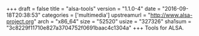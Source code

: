 +++
draft = false
title = "alsa-tools"
version = "1.1.0-4"
date = "2016-09-18T20:38:53"
categories = ['multimedia']
upstreamurl = "http://www.alsa-project.org"
arch = "x86_64"
size = "52520"
usize = "327326"
sha1sum = "3c8229f11710e827a3704752f0691baac4c1304a"
+++
Tools for ALSA.